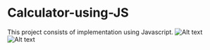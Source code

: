 # Calculator-using-JS
This project consists of implementation using Javascript.
![Alt text]("https://github.com/ShivendraSinha418/Calculator-using-JS/blob/main/calci1.png")
![Alt text]()
